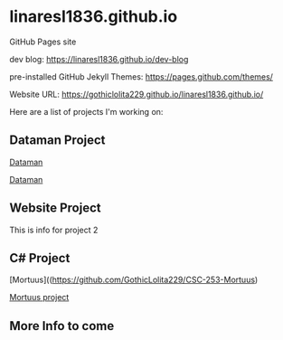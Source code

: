 # linaresl1836.github.io
GitHub Pages site

dev blog: https://linaresl1836.github.io/dev-blog

pre-installed GitHub Jekyll Themes: https://pages.github.com/themes/

Website URL: https://gothiclolita229.github.io/linaresl1836.github.io/

Here are a list of projects I'm working on:

## Dataman Project

[Dataman](https://github.com/GothicLolita229/CTS285-Dataman)

<a href="https://github.com/GothicLolita229/CTS285-Dataman">Dataman</a>

## Website Project

This is info for project 2

## C# Project

[Mortuus]((https://github.com/GothicLolita229/CSC-253-Mortuus)

<a href="https://github.com/GothicLolita229/CSC-253-Mortuus">Mortuus project</a>

## More Info to come
